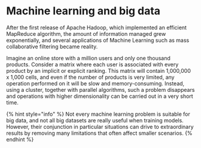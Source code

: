# Machine learning and big data

After the first release of Apache Hadoop, which implemented an efficient MapReduce algorithm, the amount of information managed grew exponentially, and several applications of Machine Learning such as mass collaborative filtering became reality.

Imagine an online store with a million users and only one thousand products. Consider a matrix where each user is associated with every product by an implicit or explicit ranking. This matrix will contain 1,000,000 x 1,000 cells, and even if the number of products is very limited, any operation performed on it will be slow and memory-consuming. Instead, using a cluster, together with parallel algorithms, such a problem disappears and operations with higher dimensionality can be carried out in a very short time.

{% hint style="info" %}
Not every machine learning problem is suitable for big data, and not all big datasets are really useful when training models. However, their conjunction in particular situations can drive to extraordinary results by removing many limitations that often affect smaller scenarios.
{% endhint %}



